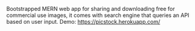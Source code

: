 Bootstrapped MERN web app for sharing and downloading free for commercial use images, it comes with search engine that queries an API based on user input.
Demo: https://picstock.herokuapp.com/
